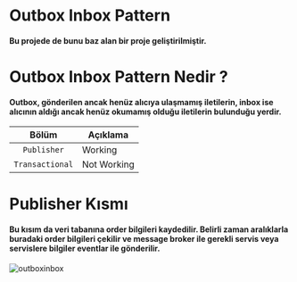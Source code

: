 # Outbox Inbox Pattern

#### Bu projede de bunu baz alan bir proje geliştirilmiştir.

# Outbox Inbox Pattern Nedir ?

#### Outbox, gönderilen ancak henüz alıcıya ulaşmamış iletilerin, inbox ise alıcının aldığı ancak henüz okumamış olduğu iletilerin bulunduğu yerdir.

|      Bölüm      | Açıklama    |
| :-------------: | ----------- |
|   `Publisher`   | Working     |
| `Transactional` | Not Working |

# Publisher Kısmı

#### Bu kısım da veri tabanına order bilgileri kaydedilir. Belirli zaman aralıklarla buradaki order bilgileri çekilir ve message broker ile gerekli servis veya servislere bilgiler eventlar ile gönderilir.

![outboxinbox](https://github.com/kadirdemirkaya/OutboxInboxPattern/assets/126807887/1868a39a-4116-4486-b811-98498bb428d5)
